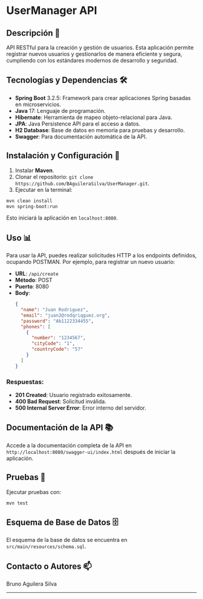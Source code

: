 

# UserManager API

## Descripción 📝
API RESTful para la creación y gestión de usuarios. Esta aplicación permite registrar nuevos usuarios y gestionarlos de manera eficiente y segura, cumpliendo con los estándares modernos de desarrollo y seguridad.

## Tecnologías y Dependencias 🛠️
- **Spring Boot** 3.2.5: Framework para crear aplicaciones Spring basadas en microservicios.
- **Java** 17: Lenguaje de programación.
- **Hibernate**: Herramienta de mapeo objeto-relacional para Java.
- **JPA**: Java Persistence API para el acceso a datos.
- **H2 Database**: Base de datos en memoria para pruebas y desarrollo.
- **Swagger**: Para documentación automática de la API.

## Instalación y Configuración 🚀
1. Instalar **Maven**.
2. Clonar el repositorio: `git clone https://github.com/BAguileraSilva/UserManager.git`.
3. Ejecutar en la terminal:
 
```markdown
mvn clean install
mvn spring-boot:run
   ```
   Esto iniciará la aplicación en `localhost:8080`.

## Uso 📊
Para usar la API, puedes realizar solicitudes HTTP a los endpoints definidos, ocupando POSTMAN. Por ejemplo, para registrar un nuevo usuario:

- **URL**: `/api/create`
- **Método**: POST
- **Puerto**: 8080
- **Body**:
  ```json
  {
    "name": "Juan Rodriguez",
    "email": "juan2@rodqriqguez.org",
    "password": "Ab1122334455",
    "phones": [
      {
        "number": "1234567",
        "cityCode": "1",
        "countryCode": "57"
      }
    ]
  }
  ```

### Respuestas:
- **201 Created**: Usuario registrado exitosamente.
- **400 Bad Request**: Solicitud inválida.
- **500 Internal Server Error**: Error interno del servidor.

## Documentación de la API 📚
Accede a la documentación completa de la API en `http://localhost:8080/swagger-ui/index.html` después de iniciar la aplicación.

## Pruebas 🧪
Ejecutar pruebas con:
```
mvn test
```

## Esquema de Base de Datos 🗄️
El esquema de la base de datos se encuentra en `src/main/resources/schema.sql`.

## Contacto o Autores 📫
Bruno Aguilera Silva 

---

